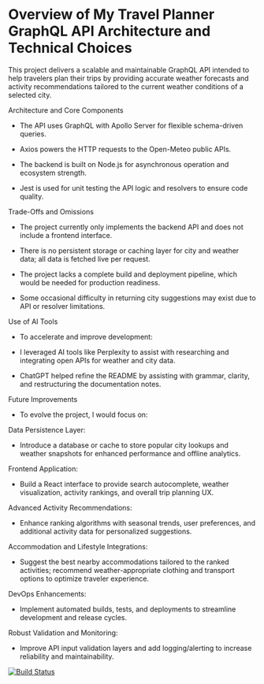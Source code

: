 # Overview of My Travel Planner GraphQL API Architecture and Technical Choices
This project delivers a scalable and maintainable GraphQL API intended to help travelers plan their trips by providing accurate weather forecasts and activity recommendations tailored to the current weather conditions of a selected city.

Architecture and Core Components
- The API uses GraphQL with Apollo Server for flexible schema-driven queries.

- Axios powers the HTTP requests to the Open-Meteo public APIs.

- The backend is built on Node.js for asynchronous operation and ecosystem strength.

- Jest is used for unit testing the API logic and resolvers to ensure code quality.

Trade-Offs and Omissions
- The project currently only implements the backend API and does not include a frontend interface.

- There is no persistent storage or caching layer for city and weather data; all data is fetched live per request.

- The project lacks a complete build and deployment pipeline, which would be needed for production readiness.

- Some occasional difficulty in returning city suggestions may exist due to API or resolver limitations.

Use of AI Tools
- To accelerate and improve development:

- I leveraged AI tools like Perplexity to assist with researching and integrating open APIs for weather and city data.

- ChatGPT helped refine the README by assisting with grammar, clarity, and restructuring the documentation notes.

Future Improvements
- To evolve the project, I would focus on:

Data Persistence Layer:
- Introduce a database or cache to store popular city lookups and weather snapshots for enhanced performance and offline      analytics.

Frontend Application:
- Build a React interface to provide search autocomplete, weather visualization, activity rankings, and overall trip planning UX.

Advanced Activity Recommendations:
- Enhance ranking algorithms with seasonal trends, user preferences, and additional activity data for personalized suggestions.

Accommodation and Lifestyle Integrations:
- Suggest the best nearby accommodations tailored to the ranked activities; recommend weather-appropriate clothing and transport options to optimize traveler experience.

DevOps Enhancements:
- Implement automated builds, tests, and deployments to streamline development and release cycles.

Robust Validation and Monitoring:
- Improve API input validation layers and add logging/alerting to increase reliability and maintainability.

[![Build Status](https://app.travis-ci.com/nguThapelo/TPA.svg?token=u181h9zra4pJQPTUCHxw&branch=master)](https://app.travis-ci.com/nguThapelo/TPA)